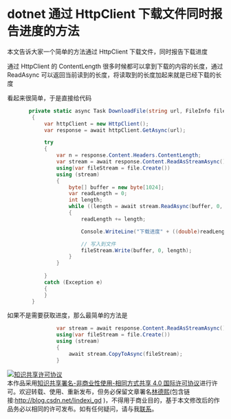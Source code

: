 # dotnet 通过 HttpClient 下载文件同时报告进度的方法

本文告诉大家一个简单的方法通过 HttpClient 下载文件，同时报告下载进度

<!--more-->

通过 HttpClient 的 ContentLength 很多时候都可以拿到下载的内容的长度，通过 ReadAsync 可以返回当前读到的长度，将读取到的长度加起来就是已经下载的长度

看起来很简单，于是直接给代码

```csharp
       private static async Task DownloadFile(string url, FileInfo file)
        {
            var httpClient = new HttpClient();
            var response = await httpClient.GetAsync(url);

            try
            {
                var n = response.Content.Headers.ContentLength;
                var stream = await response.Content.ReadAsStreamAsync();
                using(var fileStream = file.Create())
                using (stream)
                {
                    byte[] buffer = new byte[1024];
                    var readLength = 0;
                    int length;
                    while ((length = await stream.ReadAsync(buffer, 0, buffer.Length)) != 0)
                    {
                        readLength += length;

                        Console.WriteLine("下载进度" + ((double)readLength) / n * 100);

                        // 写入到文件
                        fileStream.Write(buffer, 0, length);
                    }
                }
            
            }
            catch (Exception e)
            {
            }
        }
```

如果不是需要获取进度，那么最简单的方法是

```csharp
                var stream = await response.Content.ReadAsStreamAsync();
                using(var fileStream = file.Create())
                using (stream)
                {
                    await stream.CopyToAsync(fileStream);
                }
```

<a rel="license" href="http://creativecommons.org/licenses/by-nc-sa/4.0/"><img alt="知识共享许可协议" style="border-width:0" src="https://licensebuttons.net/l/by-nc-sa/4.0/88x31.png" /></a><br />本作品采用<a rel="license" href="http://creativecommons.org/licenses/by-nc-sa/4.0/">知识共享署名-非商业性使用-相同方式共享 4.0 国际许可协议</a>进行许可。欢迎转载、使用、重新发布，但务必保留文章署名[林德熙](http://blog.csdn.net/lindexi_gd)(包含链接:http://blog.csdn.net/lindexi_gd )，不得用于商业目的，基于本文修改后的作品务必以相同的许可发布。如有任何疑问，请与我[联系](mailto:lindexi_gd@163.com)。 

